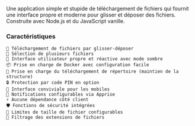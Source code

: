 Une application simple et stupide de téléchargement de fichiers qui fournit une interface propre et moderne pour glisser et déposer des fichiers. Construite avec Node.js et du JavaScript vanille.

### Caractéristiques

    🚀 Téléchargement de fichiers par glisser-déposer
    📁 Sélection de plusieurs fichiers
    🎨 Interface utilisateur propre et réactive avec mode sombre
    📦 Prise en charge de Docker avec configuration facile
    📂 Prise en charge du téléchargement de répertoire (maintien de la structure)
    🔒 Protection par code PIN en option
    📱 Interface conviviale pour les mobiles
    🔔 Notifications configurables via Apprise
    ⚡ Aucune dépendance côté client
    🛡️ Fonctions de sécurité intégrées
    💾 Limites de taille de fichier configurables
    🎯 Filtrage des extensions de fichiers
    